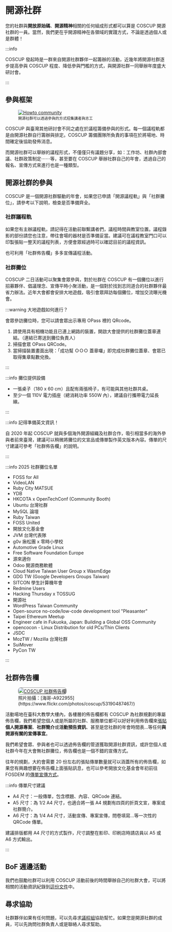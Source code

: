 # 開源社群

您的社群與**開放原始碼**、**開源精神**相關的任何組成形式都可以算是 COSCUP 開源社群的一員。當然，我們更在乎開源精神在各領域的實踐方式，不論是透過個人或是群體！

:::info

COSCUP 發起時是一群來自開源社群夥伴一起籌辦的活動，近幾年將開源社群逐步提高參與 COSCUP 程度、降低參與門檻的方式，與開源社群一同舉辦年度盛大研討會。

:::

## 參與框架

<figure markdown>
  <a href="https://volunteer.coscup.org/doc/docs_coscup_howto_community.svg">
    <img alt="Howto community" src="https://volunteer.coscup.org/doc/docs_coscup_howto_community.svg">
  </a>
  <figcaption><small>開源社群可以透過參與的方式招集講者與志工</small></figcaption>
</figure>

COSCUP 與臺灣其他研討會不同之處在於議程籌備參與的形式。每一個議程軌都是由開源社群自行籌辦與排定。COSCUP 籌備團隊所負責的事項在於將場地、時間確定後協助發佈消息。

而開源社群可以舉辦的議程形式，不僅僅只有議題分享，如：工作坊、社群內部會議、社群政策制定⋯⋯等，甚至要在 COSCUP 舉辦社群自己的年會，透過自己的報名、宣傳方式來進行也是一種類型。

## 開源社群的參與

COSCUP 是一個開源社群驅動的年會，如果您已申請「開源議程軌」與「社群攤位」，請參考以下說明，檢查是否準備齊全。

### 社群議程軌

如果您有主辦議程軌，請記得在活動前聯繫講者們，議程時間與教室位置。議程錄影的部份請您也注意，帶往會場的器材是否準備妥當。建議可在議程教室門口可以印製張貼一整天的議程列表，方便會眾經過時可以確認目前的議程資訊。

也可利用「社群佈告欄」多多宣傳議程活動。

### 社群攤位

COSCUP 二日活動可以聚集會眾參與，對於社群在 COSCUP 有一個攤位以進行招募夥伴、倡議理念、宣傳平時小聚活動，是一個對於找到志同道合的社群夥伴最省力辦法。近年大會都會安排大地遊戲，吸引會眾拜訪每個攤位，增加交流曝光機會。

:::warning 大地遊戲如何進行？

會眾參訪攤位時，您可以請會眾出示專用 OPass 裡的 QRcode。

1. 請使用具有相機功能且已連上網路的裝置，開啟大會提供的社群攤位蓋章連結。（連結已寄送到攤位負責人）
2. 掃描會眾 OPass QRCode。
3. 當掃描裝置畫面出現：「成功幫 ＯＯＯ 蓋章囉」即完成社群攤位蓋章、會眾已取得集章點數兌換。

:::

:::info 攤位提供設備

- 一張桌子（180 x 60 cm）且配有兩張椅子，有可能與其他社群共桌。
- 至少一個 110V 電力插座（總消耗功率 550W 內），建議自行攜帶電力延長線。

:::

:::info 記得準備英文資訊！

自 2020 年起 COSCUP 就與多個海外開源組織及社群合作，吸引相當多的海外參與者前來臺灣，建議可以稍微將攤位的文宣品或傳單製作英文版本內容。傳單的尺寸建議可參考「社群佈告欄」的說明。

:::

:::info 2025 社群攤位名單

- FOSS for All
- VideoLAN
- Ruby City MATSUE
- YDB
- HKCOTA x OpenTechConf (Community Booth)
- Ubuntu 台灣社群
- MySQL 論壇
- Ruby Taiwan
- FOSS United
- 開放文化基金會
- JVM 台灣代表隊
- g0v 揪松團 x 零時小學校
- Automotive Grade Linux
- Free Software Foundation Europe
- 源來適你
- Odoo 開源商務軟體
- Cloud Native Taiwan User Group x WasmEdge
- GDG TW (Google Developers Groups Taiwan)
- SITCON 學生計算機年會
- Redmine Users
- Hacking Thursday x TOSSUG
- 開源社
- WordPress Taiwan Community
- Open-source no-code/low-code development tool "Pleasanter"
- Taipei Ethereum Meetup
- Engineer cafe in Fukuoka, Japan: Building a Global OSS Community
- opencocon - Linux Distribution for old PCs/Thin Clients
- JSDC
- MozTW / Mozilla 台灣社群
- SuiMover
- PyCon TW

:::

## 社群佈告欄

<figure markdown="span">
    <a href="https://volunteer.coscup.org/img/2024/community_board_235x100.webp">
        <img src="https://volunteer.coscup.org/img/2024/community_board_235x100.webp"
            alt="COSCUP 社群佈告欄" title="COSCUP 社群佈告欄"
            style="border-radius: 8px;border:1px solid hsl(0, 0%, 50%);">
    </a>
    <figcaption>照片拍攝：[海哥-A922955](https://www.flickr.com/photos/coscup/53190487467/)</figcaption>
</figure>

活動場地在臺科大教學大樓內，各樓層的佈告欄都有 COSCUP 為社群規劃的專屬佈告欄，我們希望您個人或是所屬的社群、服務單位都可以好好利用佈告欄來[張貼](https://www.flickr.com/photos/coscup/)**個人開源專案**、**社群簡介**或**活動預告資訊**、甚至是您社群的年會時間表…等任何**與開源有關的宣傳事宜**。

我們希望會眾、參與者也可以透過佈告欄的管道獲取開源社群資訊，或許您個人或社群今年在大會無社群攤位，佈告欄也是一個不錯的宣傳方式。

往年的規劃，大約會需要 20 份左右的張貼傳單數量就可以涵蓋所有的佈告欄，如果您有興趣想要在佈告欄上面張貼訊息，也可以參考開放文化基金會年初前往 FOSDEM 的[傳單宣傳方式](https://ocf.tw/p/global/fosdem-2024/)。

:::info 傳單尺寸建議

- A4 尺寸：一般傳單，包含標題、內容、QRCode 連結。
- A5 尺寸：為 1/2 A4 尺寸，也適合將一張 A4 規劃有四頁的折頁文宣，專案或社群簡介。
- A6 尺寸：為 1/4 A4 尺寸，活動宣傳、專案宣傳，問卷填寫…等一次性的 QRCode 傳單。

建議排版都用 A4 尺寸的方式製作，尺寸調整在影印、印刷店時請店員以 A5 或 A6 方式輸出。

:::

## BoF 週邊活動

我們也鼓勵社群可以利用 COSCUP 活動前後的時間舉辦自己的社群大會，可以將相關的活動資訊紀錄到[這份文件](https://s.coscup.org/bof25)中。

## 尋求協助

社群夥伴如果有任何問題，可以先尋求[議程組](mailto:program@coscup.org)協助幫忙。如果您是開源社群的成員，可以先詢問社群負責人或是聯絡人尋求幫助。
